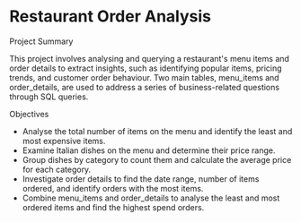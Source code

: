# Restaurant Order Analysis

Project Summary

This project involves analysing and querying a restaurant's menu items and order details to extract insights, such as identifying popular items, pricing trends, and customer order behaviour. Two main tables, menu_items and order_details, are used to address a series of business-related questions through SQL queries.

Objectives

-	Analyse the total number of items on the menu and identify the least and most expensive items.
- Examine Italian dishes on the menu and determine their price range.
- Group dishes by category to count them and calculate the average price for each category.
- Investigate order details to find the date range, number of items ordered, and identify orders with the most items.
- Combine menu_items and order_details to analyse the least and most ordered items and find the highest spend orders.


